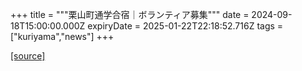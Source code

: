 +++
title = """栗山町通学合宿｜ボランティア募集"""
date = 2024-09-18T15:00:00.000Z
expiryDate = 2025-01-22T22:18:52.716Z
tags = ["kuriyama","news"]
+++


[[source]](https://www.town.kuriyama.hokkaido.jp/soshiki/55/28870.html)
